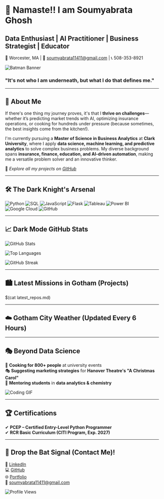 # 🦇 **Namaste!! I am Soumyabrata Ghosh**  
## **Data Enthusiast | AI Practitioner | Business Strategist | Educator**  

📍 Worcester, MA | 📧 [soumyabrata11411@gmail.com](mailto:soumyabrata11411@gmail.com) | 📞 508-353-8921  

![Batman Banner](https://31.media.tumblr.com/227536fb9cfb2ea1f008a11e06b9c535/tumblr_mqrjdif8uo1sczn81o1_500.gif)
### **"It's not who I am underneath, but what I do that defines me."**  

---

## 🌟 **About Me**  
If there's one thing my journey proves, it's that I **thrive on challenges**—whether it’s predicting market trends with AI, optimizing insurance operations, or cooking for hundreds under pressure (because sometimes, the best insights come from the kitchen!).  

I'm currently pursuing a **Master of Science in Business Analytics** at **Clark University**, where I apply **data science, machine learning, and predictive analytics** to solve complex business problems. My diverse background spans **insurance, finance, education, and AI-driven automation**, making me a versatile problem solver and an innovative thinker.  

🔗 *Explore all my projects on [GitHub](https://github.com/SoGhosh719)*  

---

## 🛠️ **The Dark Knight's Arsenal**  

![Python](https://img.shields.io/badge/-Python-black?style=flat&logo=python&logoColor=yellow)
![SQL](https://img.shields.io/badge/-SQL-black?style=flat&logo=mysql&logoColor=yellow)
![JavaScript](https://img.shields.io/badge/-JavaScript-black?style=flat&logo=javascript&logoColor=yellow)
![Flask](https://img.shields.io/badge/-Flask-black?style=flat&logo=flask&logoColor=yellow)
![Tableau](https://img.shields.io/badge/-Tableau-black?style=flat&logo=tableau&logoColor=yellow)
![Power BI](https://img.shields.io/badge/-Power%20BI-black?style=flat&logo=power-bi&logoColor=yellow)
![Google Cloud](https://img.shields.io/badge/-Google%20Cloud-black?style=flat&logo=google-cloud&logoColor=yellow)
![GitHub](https://img.shields.io/badge/-GitHub-black?style=flat&logo=github&logoColor=yellow)

---

## 📈 **Dark Mode GitHub Stats**  

![GitHub Stats](https://github-readme-stats.vercel.app/api?username=SoGhosh719&show_icons=true&theme=dark&icon_color=yellow)

![Top Languages](https://github-readme-stats.vercel.app/api/top-langs/?username=SoGhosh719&layout=compact&theme=dark&icon_color=yellow)

![GitHub Streak](https://github-readme-streak-stats.vercel.app/?user=SoGhosh719&theme=highcontrast&fire=yellow&ring=gray)

---

## 🏙️ **Latest Missions in Gotham (Projects)**  

$(cat latest_repos.md)

---

## ☁️ **Gotham City Weather (Updated Every 6 Hours)**  


---

## 🎭 **Beyond Data Science**  
🍳 **Cooking for 800+ people** at university events  
🎭 **Suggesting marketing strategies** for **Hanover Theatre's "A Christmas Carol"**  
📖 **Mentoring students** in **data analytics & chemistry**  

![Coding GIF](https://media.giphy.com/media/Y4ak9Ki2GZCbJxAnJD/giphy.gif)

---

## 🏆 **Certifications**
✔ **PCEP – Certified Entry-Level Python Programmer**  
✔ **RCR Basic Curriculum (CITI Program, Exp. 2027)**  

---

## 🦇 **Drop the Bat Signal (Contact Me)!**  
💼 [LinkedIn](https://www.linkedin.com/in/soumyabrata-ghosh-205673290/)  
💻 [GitHub](https://github.com/SoGhosh719)  
🌐 [Portfolio](https://soghosh719.github.io/Soumya_Portfolio/#home)  
📧 [soumyabrata11411@gmail.com](mailto:soumyabrata11411@gmail.com)  

![Profile Views](https://komarev.com/ghpvc/?username=SoGhosh719&color=yellow)
